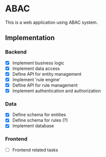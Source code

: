 # ABAC
This is a web application using ABAC system.
## Implementation
### Backend
- [x] Implement business logic
- [x] Implement data access
- [x] Define API for entity management
- [x] Implement 'rule engine'
- [x] Define API for rule management
- [x] Implement authentication and authorization
### Data
- [x] Define schema for entities
- [x] Define schema for rules (?)
- [x] Implement database
### Frontend
- [ ] Frontend related tasks
